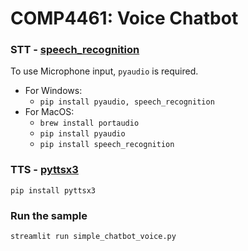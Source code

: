 # COMP4461: Voice Chatbot

### STT - [speech_recognition](https://pypi.org/project/SpeechRecognition/)

To use Microphone input, ```pyaudio``` is required.

- For Windows: 
  - ```pip install pyaudio, speech_recognition```
- For MacOS:
  - ```brew install portaudio```
  - ```pip install pyaudio```
  - ```pip install speech_recognition```

### TTS - [pyttsx3](https://pypi.org/project/pyttsx3/)

```pip install pyttsx3```

### Run the sample

```streamlit run simple_chatbot_voice.py```